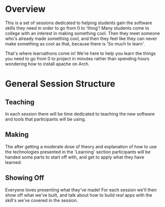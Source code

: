 # Overview

This is a set of sessions dedicated to helping students gain the software skills they
need in order to go from 0 to 'thing'!
Many students come to college with an interest in making something cool. Then
they meet someone who's already made something cool, and then they feel like
they can never make something as cool as that, because there is 'So much to
learn'.

That's where learnathons come in! We're here to help you learn the things you
need to go from 0 to project in minutes rather than spending hours wondering how
to install apache on Arch.

# General Session Structure
## Teaching
In each session there will be time dedicated to teaching the new software and
tools that participants will be using.

## Making
The after getting a moderate dose of theory and explanation of how to use the
technologies presented in the 'Learning' section participants will be handed
some parts to start off with, and get to apply what they have learned.

## Showing Off
Everyone loves presenting what they've made! For each session we'll then show
off what we've built, and talk about how to build _real_ apps with the skill's
we've covered in the session.

